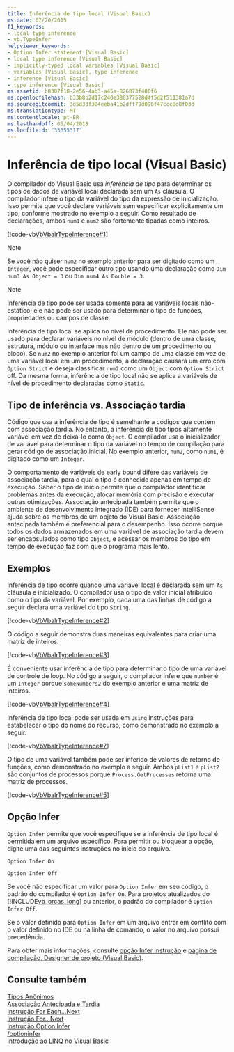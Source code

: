 ```yaml
---
title: Inferência de tipo local (Visual Basic)
ms.date: 07/20/2015
f1_keywords:
- local type inference
- vb.TypeInfer
helpviewer_keywords:
- Option Infer statement [Visual Basic]
- local type inference [Visual Basic]
- implicitly-typed local variables [Visual Basic]
- variables [Visual Basic], type inference
- inference [Visual Basic]
- type inference [Visual Basic]
ms.assetid: b8307f18-2e56-4ab3-a45a-826873f400f6
ms.openlocfilehash: b33b8b2d17c240e380377528d4f5d2f511381a7d
ms.sourcegitcommit: 3d5d33f384eeba41b2dff79d096f47ccc8d8f03d
ms.translationtype: MT
ms.contentlocale: pt-BR
ms.lasthandoff: 05/04/2018
ms.locfileid: "33655317"
---
```

# <a name="local-type-inference-visual-basic"></a>Inferência de tipo local (Visual Basic)
O compilador do Visual Basic usa *inferência de tipo* para determinar os tipos de dados de variável local declarada sem um `As` cláusula. O compilador infere o tipo da variável do tipo da expressão de inicialização. Isso permite que você declare variáveis sem especificar explicitamente um tipo, conforme mostrado no exemplo a seguir. Como resultado de declarações, ambos `num1` e `num2` são fortemente tipadas como inteiros.  
  
 [!code-vb[VbVbalrTypeInference#1](../../../../visual-basic/language-reference/statements/codesnippet/VisualBasic/local-type-inference_1.vb)]  
 
> [!NOTE]
>  Se você não quiser `num2` no exemplo anterior para ser digitado como um `Integer`, você pode especificar outro tipo usando uma declaração como `Dim num3 As Object = 3` ou `Dim num4 As Double = 3`.  

> [!NOTE]
>  Inferência de tipo pode ser usada somente para as variáveis locais não-estático; ele não pode ser usado para determinar o tipo de funções, propriedades ou campos de classe.
 
 Inferência de tipo local se aplica no nível de procedimento. Ele não pode ser usado para declarar variáveis no nível de módulo (dentro de uma classe, estrutura, módulo ou interface mas não dentro de um procedimento ou bloco). Se `num2` no exemplo anterior foi um campo de uma classe em vez de uma variável local em um procedimento, a declaração causará um erro com `Option Strict` e deseja classificar `num2` como um `Object` com `Option Strict` off. Da mesma forma, inferência de tipo local não se aplica a variáveis de nível de procedimento declaradas como `Static`.  
  
## <a name="type-inference-vs-late-binding"></a>Tipo de inferência vs. Associação tardia  
 Código que usa a inferência de tipo é semelhante a códigos que contem com associação tardia. No entanto, a inferência de tipo tipos altamente variável em vez de deixá-lo como `Object`. O compilador usa o inicializador de variável para determinar o tipo da variável no tempo de compilação para gerar código de associação inicial. No exemplo anterior, `num2`, como `num1`, é digitado como um `Integer`.  
  
 O comportamento de variáveis de early bound difere das variáveis de associação tardia, para o qual o tipo é conhecido apenas em tempo de execução. Saber o tipo de início permite que o compilador identificar problemas antes da execução, alocar memória com precisão e executar outras otimizações. Associação antecipada também permite que o ambiente de desenvolvimento integrado (IDE) para fornecer IntelliSense ajuda sobre os membros de um objeto do Visual Basic. Associação antecipada também é preferencial para o desempenho. Isso ocorre porque todos os dados armazenados em uma variável de associação tardia devem ser encapsulados como tipo `Object`, e acessar os membros do tipo em tempo de execução faz com que o programa mais lento.  
  
## <a name="examples"></a>Exemplos  
 Inferência de tipo ocorre quando uma variável local é declarada sem um `As` cláusula e inicializado. O compilador usa o tipo de valor inicial atribuído como o tipo da variável. Por exemplo, cada uma das linhas de código a seguir declara uma variável do tipo `String`.  
  
 [!code-vb[VbVbalrTypeInference#2](../../../../visual-basic/language-reference/statements/codesnippet/VisualBasic/local-type-inference_2.vb)]  
  
 O código a seguir demonstra duas maneiras equivalentes para criar uma matriz de inteiros.  
  
 [!code-vb[VbVbalrTypeInference#3](../../../../visual-basic/language-reference/statements/codesnippet/VisualBasic/local-type-inference_3.vb)]  
  
 É conveniente usar inferência de tipo para determinar o tipo de uma variável de controle de loop. No código a seguir, o compilador infere que `number` é um `Integer` porque `someNumbers2` do exemplo anterior é uma matriz de inteiros.  
  
 [!code-vb[VbVbalrTypeInference#4](../../../../visual-basic/language-reference/statements/codesnippet/VisualBasic/local-type-inference_4.vb)]  
  
 Inferência de tipo local pode ser usada em `Using` instruções para estabelecer o tipo do nome do recurso, como demonstrado no exemplo a seguir.  
  
 [!code-vb[VbVbalrTypeInference#7](../../../../visual-basic/language-reference/statements/codesnippet/VisualBasic/local-type-inference_5.vb)]  
  
 O tipo de uma variável também pode ser inferido de valores de retorno de funções, como demonstrado no exemplo a seguir. Ambos `pList1` e `pList2` são conjuntos de processos porque `Process.GetProcesses` retorna uma matriz de processos.  
  
 [!code-vb[VbVbalrTypeInference#5](../../../../visual-basic/language-reference/statements/codesnippet/VisualBasic/local-type-inference_6.vb)]  
  
## <a name="option-infer"></a>Opção Infer  
 `Option Infer` permite que você especifique se a inferência de tipo local é permitida em um arquivo específico. Para permitir ou bloquear a opção, digite uma das seguintes instruções no início do arquivo.  
  
 `Option Infer On`  
  
 `Option Infer Off`  
  
 Se você não especificar um valor para `Option Infer` em seu código, o padrão do compilador é `Option Infer On`. Para projetos atualizados do [!INCLUDE[vb_orcas_long](~/includes/vb-orcas-long-md.md)] ou anterior, o padrão do compilador é `Option Infer Off`.  
  
 Se o valor definido para `Option Infer` em um arquivo entrar em conflito com o valor definido no IDE ou na linha de comando, o valor no arquivo possui precedência.  
  
 Para obter mais informações, consulte [opção Infer instrução](../../../../visual-basic/language-reference/statements/option-infer-statement.md) e [página de compilação, Designer de projeto (Visual Basic)](/visualstudio/ide/reference/compile-page-project-designer-visual-basic).  
  
## <a name="see-also"></a>Consulte também  
 [Tipos Anônimos](../../../../visual-basic/programming-guide/language-features/objects-and-classes/anonymous-types.md)  
 [Associação Antecipada e Tardia](../../../../visual-basic/programming-guide/language-features/early-late-binding/index.md)  
 [Instrução For Each...Next](../../../../visual-basic/language-reference/statements/for-each-next-statement.md)  
 [Instrução For...Next](../../../../visual-basic/language-reference/statements/for-next-statement.md)  
 [Instrução Option Infer](../../../../visual-basic/language-reference/statements/option-infer-statement.md)  
 [/optioninfer](../../../../visual-basic/reference/command-line-compiler/optioninfer.md)  
 [Introdução ao LINQ no Visual Basic](../../../../visual-basic/programming-guide/language-features/linq/introduction-to-linq.md)
